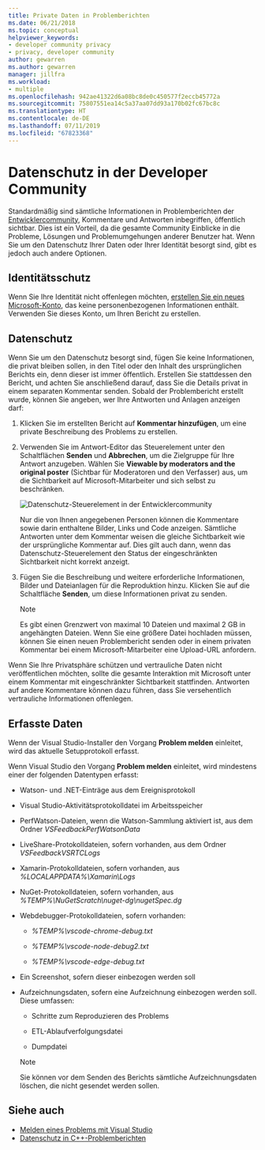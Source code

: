 ```yaml
---
title: Private Daten in Problemberichten
ms.date: 06/21/2018
ms.topic: conceptual
helpviewer_keywords:
- developer community privacy
- privacy, developer community
author: gewarren
ms.author: gewarren
manager: jillfra
ms.workload:
- multiple
ms.openlocfilehash: 942ae41322d6a08bc8de0c450577f2eccb45772a
ms.sourcegitcommit: 75807551ea14c5a37aa07dd93a170b02fc67bc8c
ms.translationtype: HT
ms.contentlocale: de-DE
ms.lasthandoff: 07/11/2019
ms.locfileid: "67823368"
---
```

# <a name="developer-community-data-privacy"></a>Datenschutz in der Developer Community

Standardmäßig sind sämtliche Informationen in Problemberichten der [Entwicklercommunity](https://developercommunity.visualstudio.com/), Kommentare und Antworten inbegriffen, öffentlich sichtbar. Dies ist ein Vorteil, da die gesamte Community Einblicke in die Probleme, Lösungen und Problemumgehungen anderer Benutzer hat. Wenn Sie um den Datenschutz Ihrer Daten oder Ihrer Identität besorgt sind, gibt es jedoch auch andere Optionen.

## <a name="identity-privacy"></a>Identitätsschutz

Wenn Sie Ihre Identität nicht offenlegen möchten, [erstellen Sie ein neues Microsoft-Konto](https://signup.live.com/), das keine personenbezogenen Informationen enthält. Verwenden Sie dieses Konto, um Ihren Bericht zu erstellen.

## <a name="data-privacy"></a>Datenschutz

Wenn Sie um den Datenschutz besorgt sind, fügen Sie keine Informationen, die privat bleiben sollen, in den Titel oder den Inhalt des ursprünglichen Berichts ein, denn dieser ist immer öffentlich. Erstellen Sie stattdessen den Bericht, und achten Sie anschließend darauf, dass Sie die Details privat in einem separaten Kommentar senden. Sobald der Problembericht erstellt wurde, können Sie angeben, wer Ihre Antworten und Anlagen anzeigen darf:

1. Klicken Sie im erstellten Bericht auf **Kommentar hinzufügen**, um eine private Beschreibung des Problems zu erstellen.

2. Verwenden Sie im Antwort-Editor das Steuerelement unter den Schaltflächen **Senden** und **Abbrechen**, um die Zielgruppe für Ihre Antwort anzugeben. Wählen Sie **Viewable by moderators and the original poster** (Sichtbar für Moderatoren und den Verfasser) aus, um die Sichtbarkeit auf Microsoft-Mitarbeiter und sich selbst zu beschränken.

   ![Datenschutz-Steuerelement in der Entwicklercommunity](media/developer-community-privacy-control.png)

   Nur die von Ihnen angegebenen Personen können die Kommentare sowie darin enthaltene Bilder, Links und Code anzeigen. Sämtliche Antworten unter dem Kommentar weisen die gleiche Sichtbarkeit wie der ursprüngliche Kommentar auf. Dies gilt auch dann, wenn das Datenschutz-Steuerelement den Status der eingeschränkten Sichtbarkeit nicht korrekt anzeigt.

3. Fügen Sie die Beschreibung und weitere erforderliche Informationen, Bilder und Dateianlagen für die Reproduktion hinzu. Klicken Sie auf die Schaltfläche **Senden**, um diese Informationen privat zu senden.

   > [!NOTE]
   > Es gibt einen Grenzwert von maximal 10 Dateien und maximal 2 GB in angehängten Dateien. Wenn Sie eine größere Datei hochladen müssen, können Sie einen neuen Problembericht senden oder in einem privaten Kommentar bei einem Microsoft-Mitarbeiter eine Upload-URL anfordern.

Wenn Sie Ihre Privatsphäre schützen und vertrauliche Daten nicht veröffentlichen möchten, sollte die gesamte Interaktion mit Microsoft unter einem Kommentar mit eingeschränkter Sichtbarkeit stattfinden. Antworten auf andere Kommentare können dazu führen, dass Sie versehentlich vertrauliche Informationen offenlegen.

## <a name="data-we-collect"></a>Erfasste Daten

Wenn der Visual Studio-Installer den Vorgang **Problem melden** einleitet, wird das aktuelle Setupprotokoll erfasst.

Wenn Visual Studio den Vorgang **Problem melden** einleitet, wird mindestens einer der folgenden Datentypen erfasst:

- Watson- und .NET-Einträge aus dem Ereignisprotokoll

- Visual Studio-Aktivitätsprotokolldatei im Arbeitsspeicher

- PerfWatson-Dateien, wenn die Watson-Sammlung aktiviert ist, aus dem Ordner *VSFeedbackPerfWatsonData*

- LiveShare-Protokolldateien, sofern vorhanden, aus dem Ordner *VSFeedbackVSRTCLogs*

- Xamarin-Protokolldateien, sofern vorhanden, aus *%LOCALAPPDATA%\Xamarin\Logs*

- NuGet-Protokolldateien, sofern vorhanden, aus *%TEMP%\NuGetScratch\nuget-dg\nugetSpec.dg*

- Webdebugger-Protokolldateien, sofern vorhanden:

  - *%TEMP%\vscode-chrome-debug.txt*

  - *%TEMP%\vscode-node-debug2.txt*

  - *%TEMP%\vscode-edge-debug.txt*

- Ein Screenshot, sofern dieser einbezogen werden soll

- Aufzeichnungsdaten, sofern eine Aufzeichnung einbezogen werden soll. Diese umfassen:

  - Schritte zum Reproduzieren des Problems

  - ETL-Ablaufverfolgungsdatei

  - Dumpdatei

  > [!NOTE]
  > Sie können vor dem Senden des Berichts sämtliche Aufzeichnungsdaten löschen, die nicht gesendet werden sollen.

## <a name="see-also"></a>Siehe auch

- [Melden eines Problems mit Visual Studio](how-to-report-a-problem-with-visual-studio.md)
- [Datenschutz in C++-Problemberichten](/cpp/how-to-report-a-problem-with-the-visual-cpp-toolset#reports-and-privacy)
